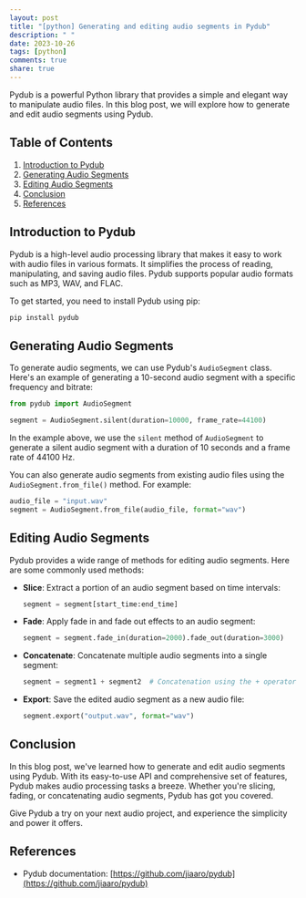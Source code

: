 ```yaml
---
layout: post
title: "[python] Generating and editing audio segments in Pydub"
description: " "
date: 2023-10-26
tags: [python]
comments: true
share: true
---
```


Pydub is a powerful Python library that provides a simple and elegant way to manipulate audio files. In this blog post, we will explore how to generate and edit audio segments using Pydub.

## Table of Contents
1. [Introduction to Pydub](#introduction-to-pydub)
2. [Generating Audio Segments](#generating-audio-segments)
3. [Editing Audio Segments](#editing-audio-segments)
4. [Conclusion](#conclusion)
5. [References](#references)

## Introduction to Pydub
Pydub is a high-level audio processing library that makes it easy to work with audio files in various formats. It simplifies the process of reading, manipulating, and saving audio files. Pydub supports popular audio formats such as MP3, WAV, and FLAC.

To get started, you need to install Pydub using pip:
```bash
pip install pydub
```

## Generating Audio Segments

To generate audio segments, we can use Pydub's `AudioSegment` class. Here's an example of generating a 10-second audio segment with a specific frequency and bitrate:

```python
from pydub import AudioSegment

segment = AudioSegment.silent(duration=10000, frame_rate=44100)
```

In the example above, we use the `silent` method of `AudioSegment` to generate a silent audio segment with a duration of 10 seconds and a frame rate of 44100 Hz. 

You can also generate audio segments from existing audio files using the `AudioSegment.from_file()` method. For example:

```python
audio_file = "input.wav"
segment = AudioSegment.from_file(audio_file, format="wav")
```

## Editing Audio Segments

Pydub provides a wide range of methods for editing audio segments. Here are some commonly used methods:

- **Slice**: Extract a portion of an audio segment based on time intervals:
  
  ```python
  segment = segment[start_time:end_time]
  ```

- **Fade**: Apply fade in and fade out effects to an audio segment:
  
  ```python
  segment = segment.fade_in(duration=2000).fade_out(duration=3000)
  ```

- **Concatenate**: Concatenate multiple audio segments into a single segment:
  
  ```python
  segment = segment1 + segment2  # Concatenation using the + operator
  ```

- **Export**: Save the edited audio segment as a new audio file:
  
  ```python
  segment.export("output.wav", format="wav")
  ```

## Conclusion

In this blog post, we've learned how to generate and edit audio segments using Pydub. With its easy-to-use API and comprehensive set of features, Pydub makes audio processing tasks a breeze. Whether you're slicing, fading, or concatenating audio segments, Pydub has got you covered.

Give Pydub a try on your next audio project, and experience the simplicity and power it offers.

## References

- Pydub documentation: [https://github.com/jiaaro/pydub](https://github.com/jiaaro/pydub)